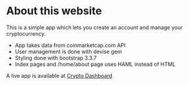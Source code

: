 # About this website

This is a simple app which lets you create an account and manage your cryptocurrency.

- App takes data from coinmarketcap.com API
- User management is done with devise gem
- Styling done with bootstrap 3.3.7
- Index pages and /home/about page uses HAML instead of HTML

A live app is available at [Crypto Dashboard](http://crypto23.herokuapp.com)
